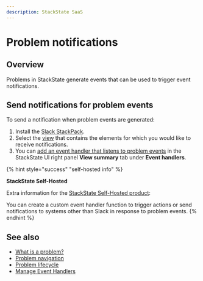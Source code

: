 ```yaml
---
description: StackState SaaS
---
```


# Problem notifications

## Overview

Problems in StackState generate events that can be used to trigger event notifications.

## Send notifications for problem events

To send a notification when problem events are generated:

1. Install the [Slack StackPack](/stackpacks/integrations/slack.md).
2. Select the [view](/use/stackstate-ui/views/about_views.md) that contains the elements for which you would like to receive notifications.
3. You can [add an event handler that listens to problem events](/use/events/manage-event-handlers.md) in the StackState UI right panel **View summary** tab under **Event handlers**.

{% hint style="success" "self-hosted info" %}

**StackState Self-Hosted**

Extra information for the [StackState Self-Hosted product](https://docs.stackstate.com/):

    
You can create a custom event handler function to trigger actions or send notifications to systems other than Slack in response to problem events.
{% endhint %}

## See also

* [What is a problem?](about-problems.md)
* [Problem navigation](problem_investigation.md)
* [Problem lifecycle](problem-lifecycle.md)
* [Manage Event Handlers](/use/events/manage-event-handlers.md)
